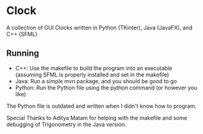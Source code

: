# Clock

A collection of GUI Clocks written in Python (TKinter), Java (JavaFX), and C++ (SFML)

## Running
- C++: Use the makefile to build the program into an executable (assuming SFML is properly installed and set in the makefile)
- Java: Run a simple mvn package, and you should be good to go
- Python: Run the Python file using the python command (or however you like)

The Python file is outdated and written when I didn't know how to program.

Special Thanks to Aditya Matam for helping with the makefile and some debugging of Trigonometry in the Java version.